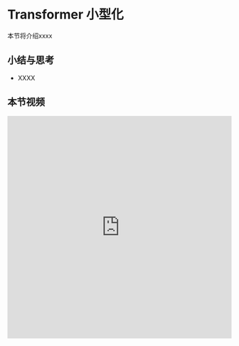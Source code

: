 <!--Copyright © XcodeHw 适用于[License](https://github.com/chenzomi12/AISystem)版权许可-->

# Transformer 小型化

本节将介绍xxxx

## 小结与思考

- XXXX

## 本节视频

<html>
<iframe src="https://player.bilibili.com/player.html?bvid=BV1Y84y1b7xj&as_wide=1&high_quality=1&danmaku=0&t=30&autoplay=0" width="100%" height="500" scrolling="no" border="0" frameborder="no" framespacing="0" allowfullscreen="true"> </iframe>
</html>